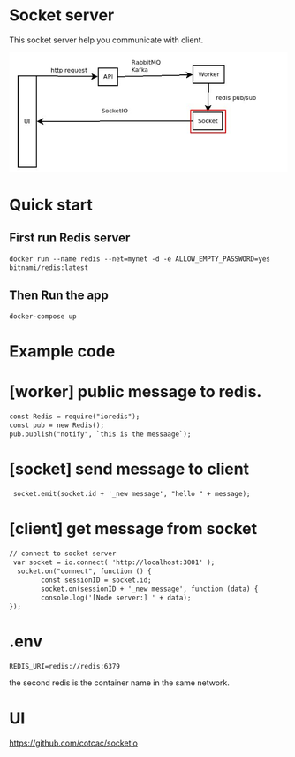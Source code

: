 # Socket server
This socket server help you communicate with client.

![Alt][1]

[1]: /socket.jpg "Title"

# Quick start

## First run Redis server

```
docker run --name redis --net=mynet -d -e ALLOW_EMPTY_PASSWORD=yes bitnami/redis:latest
```
## Then Run the app
```
docker-compose up
```

# Example code

# [worker] public message to redis.
```
const Redis = require("ioredis");
const pub = new Redis();
pub.publish("notify", `this is the messaage`);
```
# [socket] send message to client
```
 socket.emit(socket.id + '_new message', "hello " + message);
```
# [client] get message from socket
```
// connect to socket server
 var socket = io.connect( 'http://localhost:3001' );
  socket.on("connect", function () {
        const sessionID = socket.id;
        socket.on(sessionID + '_new message', function (data) {
        console.log('[Node server:] ' + data);
});

```

# .env
```
REDIS_URI=redis://redis:6379 
```
the second redis is the container name in the same network.

# UI
https://github.com/cotcac/socketio
